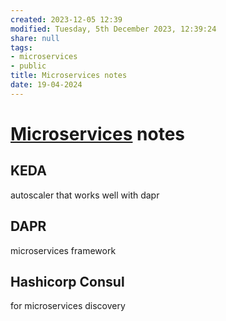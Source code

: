 ```yaml
---
created: 2023-12-05 12:39
modified: Tuesday, 5th December 2023, 12:39:24
share: null
tags:
- microservices
- public
title: Microservices notes
date: 19-04-2024
---
```


# [Microservices](../School/Semester%204/ASML%20project/Microservices.md) notes

## KEDA

autoscaler that works well with dapr

## DAPR

microservices framework

## Hashicorp Consul

for microservices discovery
